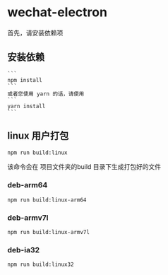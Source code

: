 # wechat-electron
首先，请安装依赖项 
## 安装依赖
    ```
    npm install
    ```
    或者您使用 yarn 的话，请使用
    ```
    yarn install
    ```
## linux 用户打包
```
npm run build:linux
```
该命令会在 项目文件夹的build 目录下生成打包好的文件
### deb-arm64
```
npm run build:linux-arm64
```
### deb-armv7l
```
npm run build:linux-armv7l
```
### deb-ia32
```
npm run build:linux32
```
